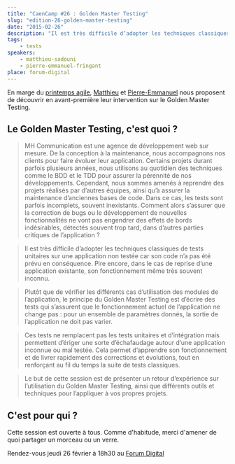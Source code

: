 ```yaml
---
title: "CaenCamp #26 : Golden Master Testing"
slug: "edition-26-golden-master-testing"
date: "2015-02-26"
description: "Il est très difficile d’adopter les techniques classiques de tests unitaires sur une application non testée car son code n’a pas été prévu en conséquence."
tags:
    - tests
speakers:
    - matthieu-sadouni
    - pierre-emmanuel-fringant
place: forum-digital
---
```


En marge du [printemps agile](http://www.club-agile-caen.fr/printempsagile/),
[Matthieu](https://twitter.com/msadouni) et [Pierre-Emmanuel](https://twitter.com/pefringant) nous
proposent de découvrir en avant-première leur intervention sur le Golden Master Testing.

## Le Golden Master Testing, c'est quoi ?

> MH Communication est une agence de développement web sur mesure. De la conception à la
> maintenance, nous accompagnons nos clients pour faire évoluer leur application. Certains projets
> durant parfois plusieurs années, nous utilisons au quotidien des techniques comme le BDD et le TDD
> pour assurer la pérennité de nos développements. Cependant, nous sommes amenés à reprendre des
> projets réalisés par d’autres équipes, ainsi qu’à assurer la maintenance d’anciennes bases de
> code. Dans ce cas, les tests sont parfois incomplets, souvent inexistants. Comment alors s’assurer
> que la correction de bugs ou le développement de nouvelles fonctionnalités ne vont pas engendrer
> des effets de bords indésirables, détectés souvent trop tard, dans d’autres parties critiques de
> l’application ?

> Il est très difficile d’adopter les techniques classiques de tests unitaires sur une application
> non testée car son code n’a pas été prévu en conséquence. Pire encore, dans le cas de reprise
> d’une application existante, son fonctionnement même très souvent inconnu.

> Plutôt que de vérifier les différents cas d’utilisation des modules de l’application, le principe
> du Golden Master Testing est d’écrire des tests qui s’assurent que le fonctionnement actuel de
> l’application ne change pas : pour un ensemble de paramètres donnés, la sortie de l’application ne
> doit pas varier.

> Ces tests ne remplacent pas les tests unitaires et d’intégration mais permettent d’ériger une
> sorte d’échafaudage autour d’une application inconnue ou mal testée. Cela permet d’apprendre son
> fonctionnement et de livrer rapidement des corrections et évolutions, tout en renforçant au fil du
> temps la suite de tests classiques.

> Le but de cette session est de présenter un retour d’expérience sur l’utilisation du Golden Master
> Testing, ainsi que différents outils et techniques pour l’appliquer à vos propres projets.

## C'est pour qui ?

Cette session est ouverte à tous. Comme d'habitude, merci d'amener de quoi partager un morceau ou un
verre.

Rendez-vous jeudi 26 février à 18h30 au
[Forum Digital](http://forum-digital.fr/fr/acces-et-localisation-du-forum-digital-de-caen-colombelles.-gc16.html)
